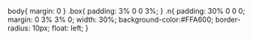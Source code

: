 <html>
<head>
	<link rel="stylesheet" href="square.css" type="text/css"> 
</head>
<meta charset="utf-8">
<meta name="viewport" content="width=device-width, initial-scale=1">
<body>
<div class="box">
	<div class="n"></div>
	<div class="n"></div>
	<div class="n"></div>
	<div class="n"></div>
	<div class="n"></div>
	<div class="n"></div>
	<div class="n"></div>
	<div class="n"></div>
	<div class="n"></div>
</div>
</body>
body{
	margin: 0
}
.box{
	padding: 3% 0 0 3%;
}
.n{
    padding: 30% 0 0 0;
    margin: 0 3% 3% 0;
    width: 30%;
    background-color:#FFA600;
    border-radius: 10px;
    float: left;
}
